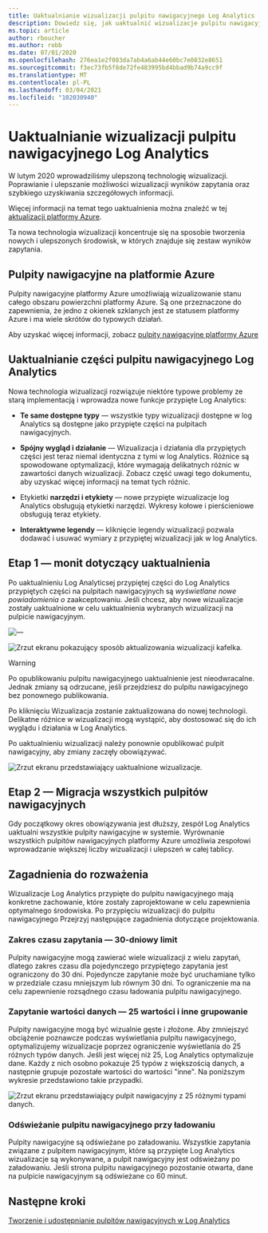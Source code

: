 ```yaml
---
title: Uaktualnianie wizualizacji pulpitu nawigacyjnego Log Analytics
description: Dowiedz się, jak uaktualnić wizualizacje pulpitu nawigacyjnego Log Analytics przy użyciu zapytań, które mogą zapewniać zaawansowane informacje.
ms.topic: article
author: rboucher
ms.author: robb
ms.date: 07/01/2020
ms.openlocfilehash: 276ea1e2f083da7ab4a6ab44e60bc7e0832e8651
ms.sourcegitcommit: f3ec73fb5f8de72fe483995bd4bbad9b74a9cc9f
ms.translationtype: MT
ms.contentlocale: pl-PL
ms.lasthandoff: 03/04/2021
ms.locfileid: "102030940"
---
```

# <a name="upgrading-your-log-analytics-dashboard-visualizations"></a>Uaktualnianie wizualizacji pulpitu nawigacyjnego Log Analytics

W lutym 2020 wprowadziliśmy ulepszoną technologię wizualizacji. Poprawianie i ulepszanie możliwości wizualizacji wyników zapytania oraz szybkiego uzyskiwania szczegółowych informacji. 

Więcej informacji na temat tego uaktualnienia można znaleźć w tej [aktualizacji platformy Azure](https://azure.microsoft.com/updates/azure-monitor-log-analytics-upgraded-results-visualization/). 

Ta nowa technologia wizualizacji koncentruje się na sposobie tworzenia nowych i ulepszonych środowisk, w których znajduje się zestaw wyników zapytania. 

## <a name="dashboards-in-azure"></a>Pulpity nawigacyjne na platformie Azure

Pulpity nawigacyjne platformy Azure umożliwiają wizualizowanie stanu całego obszaru powierzchni platformy Azure. Są one przeznaczone do zapewnienia, że jedno z okienek szklanych jest ze statusem platformy Azure i ma wiele skrótów do typowych działań. 

Aby uzyskać więcej informacji, zobacz [pulpity nawigacyjne platformy Azure](../../azure-portal/azure-portal-dashboards.md)


## <a name="upgrading-log-analytics-dashboard-parts"></a>Uaktualnianie części pulpitu nawigacyjnego Log Analytics

Nowa technologia wizualizacji rozwiązuje niektóre typowe problemy ze starą implementacją i wprowadza nowe funkcje przypięte Log Analytics: 

- **Te same dostępne typy** — wszystkie typy wizualizacji dostępne w log Analytics są dostępne jako przypięte części na pulpitach nawigacyjnych.

- **Spójny wygląd i działanie** — Wizualizacja i działania dla przypiętych części jest teraz niemal identyczna z tymi w log Analytics. Różnice są spowodowane optymalizacji, które wymagają delikatnych różnic w zawartości danych wizualizacji. Zobacz część uwagi tego dokumentu, aby uzyskać więcej informacji na temat tych różnic.

- Etykietki **narzędzi i etykiety** — nowe przypięte wizualizacje log Analytics obsługują etykietki narzędzi. Wykresy kołowe i pierścieniowe obsługują teraz etykiety.

- **Interaktywne legendy** — kliknięcie legendy wizualizacji pozwala dodawać i usuwać wymiary z przypiętej wizualizacji jak w log Analytics.

## <a name="stage-1---opt-in-upgrade-message"></a>Etap 1 — monit dotyczący uaktualnienia

Po uaktualnieniu Log Analyticsej przypiętej części do Log Analytics przypiętych części na pulpitach nawigacyjnych są *wyświetlane nowe powiadomienia o* zaakceptowaniu. Jeśli chcesz, aby nowe wizualizacje zostały uaktualnione w celu uaktualnienia wybranych wizualizacji na pulpicie nawigacyjnym.

 
![—](media/dashboard-upgrade/update-message-1.png)
 
![Zrzut ekranu pokazujący sposób aktualizowania wizualizacji kafelka.](media/dashboard-upgrade/update-message-2.png)

> [!WARNING]
> Po opublikowaniu pulpitu nawigacyjnego uaktualnienie jest nieodwracalne. Jednak zmiany są odrzucane, jeśli przejdziesz do pulpitu nawigacyjnego bez ponownego publikowania.  

Po kliknięciu Wizualizacja zostanie zaktualizowana do nowej technologii. Delikatne różnice w wizualizacji mogą wystąpić, aby dostosować się do ich wyglądu i działania w Log Analytics.

Po uaktualnieniu wizualizacji należy ponownie opublikować pulpit nawigacyjny, aby zmiany zaczęły obowiązywać.

![Zrzut ekranu przedstawiający uaktualnione wizualizacje.](media/dashboard-upgrade/update-message-3.png)

## <a name="stage-2---migration-of-all-dashboards"></a>Etap 2 — Migracja wszystkich pulpitów nawigacyjnych

Gdy początkowy okres obowiązywania jest dłuższy, zespół Log Analytics uaktualni wszystkie pulpity nawigacyjne w systemie. Wyrównanie wszystkich pulpitów nawigacyjnych platformy Azure umożliwia zespołowi wprowadzanie większej liczby wizualizacji i ulepszeń w całej tablicy.

## <a name="considerations"></a>Zagadnienia do rozważenia

Wizualizacje Log Analytics przypięte do pulpitu nawigacyjnego mają konkretne zachowanie, które zostały zaprojektowane w celu zapewnienia optymalnego środowiska. Po przypięciu wizualizacji do pulpitu nawigacyjnego Przejrzyj następujące zagadnienia dotyczące projektowania.

### <a name="query-time-scope---30-day-limit"></a>Zakres czasu zapytania — 30-dniowy limit

Pulpity nawigacyjne mogą zawierać wiele wizualizacji z wielu zapytań, dlatego zakres czasu dla pojedynczego przypiętego zapytania jest ograniczony do 30 dni. Pojedyncze zapytanie może być uruchamiane tylko w przedziale czasu mniejszym lub równym 30 dni. To ograniczenie ma na celu zapewnienie rozsądnego czasu ładowania pulpitu nawigacyjnego.

### <a name="query-data-values---25-values-and-other-grouping"></a>Zapytanie wartości danych — 25 wartości i inne grupowanie

Pulpity nawigacyjne mogą być wizualnie gęste i złożone. Aby zmniejszyć obciążenie poznawcze podczas wyświetlania pulpitu nawigacyjnego, optymalizujemy wizualizacje poprzez ograniczenie wyświetlania do 25 różnych typów danych. Jeśli jest więcej niż 25, Log Analytics optymalizuje dane. Każdy z nich osobno pokazuje 25 typów z większością danych, a następnie grupuje pozostałe wartości do wartości "inne". Na poniższym wykresie przedstawiono takie przypadki.  

![Zrzut ekranu przedstawiający pulpit nawigacyjny z 25 różnymi typami danych.](media/dashboard-upgrade/values-25-limit.png)

### <a name="dashboard-refresh-on-load"></a>Odświeżanie pulpitu nawigacyjnego przy ładowaniu

Pulpity nawigacyjne są odświeżane po załadowaniu. Wszystkie zapytania związane z pulpitem nawigacyjnym, które są przypięte Log Analytics wizualizacje są wykonywane, a pulpit nawigacyjny jest odświeżany po załadowaniu. Jeśli strona pulpitu nawigacyjnego pozostanie otwarta, dane na pulpicie nawigacyjnym są odświeżane co 60 minut.

## <a name="next-steps"></a>Następne kroki

[Tworzenie i udostępnianie pulpitów nawigacyjnych w Log Analytics](../visualize/tutorial-logs-dashboards.md)